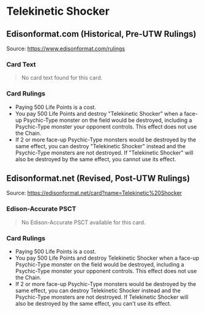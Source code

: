 # Telekinetic Shocker

## Edisonformat.com (Historical, Pre-UTW Rulings)

Source: https://www.edisonformat.com/rulings

### Card Text

> No card text found for this card.

### Card Rulings

*   Paying 500 Life Points is a cost.
*   You pay 500 Life Points and destroy "Telekinetic Shocker" when a face-up Psychic-Type monster on the field would be destroyed, including a Psychic-Type monster your opponent controls. This effect does not use the Chain.
*   If 2 or more face-up Psychic-Type monsters would be destroyed by the same effect, you can destroy "Telekinetic Shocker" instead and the Psychic-Type monsters are not destroyed. If "Telekinetic Shocker" will also be destroyed by the same effect, you cannot use its effect.

## Edisonformat.net (Revised, Post-UTW Rulings)

Source: https://edisonformat.net/card?name=Telekinetic%20Shocker

### Edison-Accurate PSCT

> No Edison-Accurate PSCT available for this card.

### Card Rulings

*   Paying 500 Life Points is a cost.
*   You pay 500 Life Points and destroy Telekinetic Shocker when a face-up Psychic-Type monster on the field would be destroyed, including a Psychic-Type monster your opponent controls. This effect does not use the Chain.
*   If 2 or more face-up Psychic-Type monsters would be destroyed by the same effect, you can destroy Telekinetic Shocker instead and the Psychic-Type monsters are not destroyed. If Telekinetic Shocker will also be destroyed by the same effect, you can't use its effect.
            